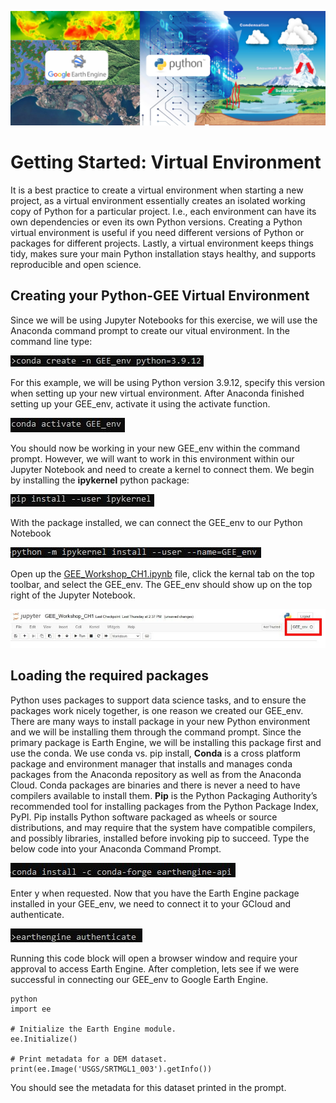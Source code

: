 ![GEE_ML](./Images/GEE_ML_Hydrological_Cycle.jpg)

# Getting Started: Virtual Environment
It is a best practice to create a virtual environment when starting a new project, as a virtual environment essentially creates an isolated working copy of Python for a particular project. 
I.e., each environment can have its own dependencies or even its own Python versions.
Creating a Python virtual environment is useful if you need different versions of Python or packages for different projects.
Lastly, a virtual environment keeps things tidy, makes sure your main Python installation stays healthy, and supports reproducible and open science.

## Creating your Python-GEE Virtual Environment
Since we will be using Jupyter Notebooks for this exercise, we will use the Anaconda command prompt to create our vitual environment. 
In the command line type: 

![GEE_venv](./Images/condaEnv.JPG)

For this example, we will be using Python version 3.9.12, specify this version when setting up your new virtual environment.
After Anaconda finished setting up your GEE_env, activate it using the activate function.

![GEE_activate](./Images/condaActivate.JPG)

You should now be working in your new GEE_env within the command prompt. 
However, we will want to work in this environment within our Jupyter Notebook and need to create a kernel to connect them.
We begin by installing the **ipykernel** python package:

![GEE_ipykernel](./Images/GEE_ipkernel.JPG)

With the package installed, we can connect the GEE_env to our Python Notebook

![GEE_ipykernel_install](./Images/GEE_ipkernel_install.JPG)

Open up the [GEE_Workshop_CH1.ipynb](./GEE_Workshop_CH1.ipynb) file, click the kernal tab on the top toolbar, and select the GEE_env. 
The GEE_env should show up on the top right of the Jupyter Notebook.

![GEE_Notebook_GEE_env](./Images/GEE_Jupyter_Kernel2.JPG)

## Loading the required packages
Python uses packages to support data science tasks, and to ensure the packages work nicely together, is one reason we created our GEE_env.
There are many ways to install package in your new Python environment and we will be installing them through the command prompt.
Since the primary package is Earth Engine, we will be installing this package first and use the conda.
We use conda vs. pip install, **Conda** is a cross platform package and environment manager that installs and manages conda packages from the Anaconda repository as well as from the Anaconda Cloud.
Conda packages are binaries and there is never a need to have compilers available to install them. 
**Pip** is the Python Packaging Authority’s recommended tool for installing packages from the Python Package Index, PyPI. 
Pip installs Python software packaged as wheels or source distributions, and may require that the system have compatible compilers, and possibly libraries, installed before invoking pip to succeed.
Type the below code into your Anaconda Command Prompt.

![EEisntall](./Images/condaEEisntall.JPG)

Enter y when requested.
Now that you have the Earth Engine package installed in your GEE_env, we need to connect it to your GCloud and authenticate.

![EE_authenticate](./Images/EE_authenticate.JPG)

Running this code block will open a browser window and require your approval to access Earth Engine. 
After completion, lets see if we were successful in connecting our GEE_env to Google Earth Engine.

    python
    import ee

    # Initialize the Earth Engine module.
    ee.Initialize()

    # Print metadata for a DEM dataset.
    print(ee.Image('USGS/SRTMGL1_003').getInfo())

You should see the metadata for this dataset printed in the prompt.






